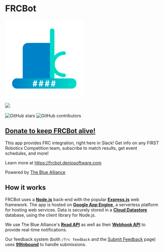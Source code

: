 # FRCBot

![FRCBot Logo](public/img/logo_256.png)

[![](https://img.shields.io/static/v1?label=Add%20to&message=Slack&color=blue&logo=slack&style=for-the-badge)](https://frcbot.deniosoftware.com/install)

![GitHub stars](https://img.shields.io/github/stars/deniosoftware/frcbot?logo=github&style=for-the-badge)
![GitHub contributors](https://img.shields.io/github/contributors/deniosoftware/frcbot?logo=github&style=for-the-badge)

## [Donate to keep FRCBot alive!](https://donorbox.org/denio-software)

This app provides FRC integration, right here in Slack! Get info on any FIRST Robotics Competition team, subscribe to match results, get event schedules, and more!<br>

Learn more at https://frcbot.deniosoftware.com

Powered by [The Blue Alliance](https://www.thebluealliance.com)

## How it works

FRCBot uses a [**Node.js**](https://nodejs.org) back-end with the popular [**Express.js**](https://expressjs.com) web framework. The app is hosted on [**Google App Engine**](https://cloud.google.com/appengine/), a serverless platform for hosting web services. Data is securely stored in a [**Cloud Datastore**](https://cloud.google.com/datastore/) database, using the client library for Node.js.

We use The Blue Alliance's [**Read API**](https://www.thebluealliance.com/apidocs) as well as their [**Webhook API**](https://www.thebluealliance.com/apidocs/webhooks) to provide real-time notifications.

Our feedback system (both `/frc feedback` and the [Submit Feedback](https://frcbot.deniosoftware.com/support) page) uses [**99Inbound**](https://99inbound.com) to handle submissions.
